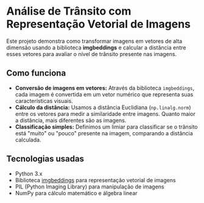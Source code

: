 # Análise de Trânsito com Representação Vetorial de Imagens

Este projeto demonstra como transformar imagens em vetores de alta dimensão usando a biblioteca **imgbeddings** e calcular a distância entre esses vetores para avaliar o nível de trânsito presente nas imagens.

## Como funciona

- **Conversão de imagens em vetores:** Através da biblioteca `imgbeddings`, cada imagem é convertida em um vetor numérico que representa suas características visuais.
- **Cálculo da distância:** Usamos a distância Euclidiana (`np.linalg.norm`) entre os vetores para medir a similaridade entre imagens. Quanto maior a distância, mais diferentes são as imagens.
- **Classificação simples:** Definimos um limiar para classificar se o trânsito está "muito" ou "pouco" presente na imagem, comparando a distância calculada.

## Tecnologias usadas

- Python 3.x
- Biblioteca [imgbeddings](https://github.com/roboflow/roboflow-python) para representação vetorial de imagens
- PIL (Python Imaging Library) para manipulação de imagens
- NumPy para cálculo matemático e álgebra linear
